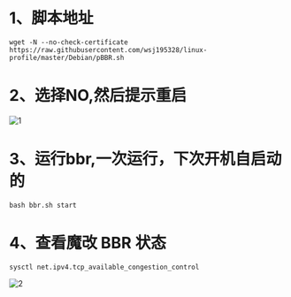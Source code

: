 

# 1、脚本地址

```
wget -N --no-check-certificate https://raw.githubusercontent.com/wsj195328/linux-profile/master/Debian/pBBR.sh
```


# 2、选择NO,然后提示重启

![1](http://ov2frenna.bkt.clouddn.com/2320108106.png)

# 3、运行bbr,一次运行，下次开机自启动的
```
bash bbr.sh start
```

# 4、查看魔改 BBR 状态
```
sysctl net.ipv4.tcp_available_congestion_control
```
![2](http://ov2frenna.bkt.clouddn.com/1512713968545.jpg)
